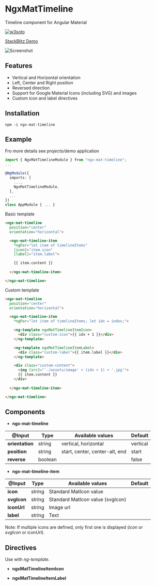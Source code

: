 # NgxMatTimeline

Timeline component for Angular Material

[![w3soto](https://circleci.com/gh/w3soto/ngx-mat-timeline.svg?style=svg)](https://circleci.com/gh/w3soto/ngx-mat-timeline)

[StackBlitz Demo](https://stackblitz.com/edit/angular-ivy-xzfky8)

![Screenshot](https://raw.githubusercontent.com/w3soto/ngx-mat-timeline/master/readme/basic-example.png "Screenshot")

## Features
* Vertical and Horizontal orientation
* Left, Center and Right position
* Reversed direction
* Support for Google Material Icons (including SVG) and images
* Custom icon and label directives  

## Installation
```shell
npm -i ngx-mat-timeline
```

## Example

Fro more details see *projects/demo* application

```typescript
import { NgxMatTimelineModule } from "ngx-mat-timeline";
...

@NgModule({
  imports: [
    ...,
    NgxMatTimelineModule,
  ],
  ...
})
class AppModule { ... }

```

Basic template 
```html
<ngx-mat-timeline 
  position="center" 
  orientation="horizontal">

  <ngx-mat-timeline-item
    *ngFor="let item of timelineItems"
    [icon]="item.icon"
    [label]="item.label">

    {{ item.content }}
    
  </ngx-mat-timeline-item>

</ngx-mat-timeline>
```

Custom template 
```html
<ngx-mat-timeline 
  position="center" 
  orientation="horizontal">

  <ngx-mat-timeline-item
    *ngFor="let item of timelineItems; let idx = index;">

    <ng-template ngxMatTimelineItemIcon>
      <div class="custom-icon">{{ idx + 1 }}</div>
    </ng-template>

    <ng-template ngxMatTimelineItemLabel>
      <div class="custom-label">{{ item.label }}</div>
    </ng-template>

    <div class="custom-content">
      <img [src]="'./assets/image' + (idx + 1) + '.jpg'"> 
      {{ item.content }}
    </div>
    
  </ngx-mat-timeline-item>

</ngx-mat-timeline>
```

## Components
 
* **ngx-mat-timeline**

| @Input | Type | Available values | Default |
| ----- | ---- | ---------------- | ------- |
| **orientation** | string | vertical, horizontal | vertical |
| **position** | string | start, center, center-alt, end | start |
| **reverse** | boolean | | false |

* **ngx-mat-timeline-item**

| @Input | Type | Available values | Default |
| ----- | ---- | ---------------- | ------- |
| **icon** | string | Standard MatIcon value |  |
| **svgIcon** | string | Standard MatIcon value (svgIcon) |  |
| **iconUrl** | string | Image url  |  |
| **label** | string | Text |  |

Note: If multiple icons are defined, only first one is displayed (*icon* or *svgIcon* or *iconUrl*).

## Directives 

Use with *ng-template*.

* **ngxMatTimelineItemIcon**

* **ngxMatTimelineItemLabel**
